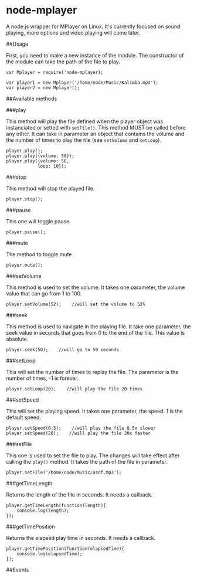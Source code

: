 node-mplayer
============

A node.js wrapper for MPlayer on Linux. It's currently focused on sound playing, more options and video playing will come later.

##Usage

First, you need to make a new instance of the module. The constructor of the module can take the path of the file to play. 

	var Mplayer = require('node-mplayer); 
    
	var player1 = new Mplayer('/home/node/Music/Kalimba.mp3');
    var player2 = new Mplayer();
    
##Available methods

###play

This method will play the file defined when the player object was instanciated or setted with `setFile()`. This method MUST be called before any other. 
It can take in parameter an object that contains the volume and the number of times to play the file (see `setVolume` and `setLoop`).

	player.play();
    player.play({volume: 50});
    player.play({volume: 50,
    			loop: 10});

###stop

This method will stop the played file. 

	player.stop();
    
###pause

This one will toggle pause.

	player.pause();
    
###mute

The method to toggle mute

	player.mute();
    
###setVolume

This method is used to set the volume. It takes one parameter, the volume value that can go from 1 to 100.

	player.setVolume(52);    //will set the volume to 52%

###seek

This method is used to navigate in the playing file. It take one parameter, the seek value in seconds that goes from 0 to the end of the file. This value is absolute.

	player.seek(50);    //will go to 50 seconds

###setLoop

This will set the number of times to replay the file. The parameter is the number of times, -1 is forever.

	player.setLoop(20);    //will play the file 20 times
    
###setSpeed

This will set the playing speed. It takes one parameter, the speed. 1 is the default speed.

	player.setSpeed(0.5);    //will play the file 0.5x slower
    player.setSpeed(20);    //will play the file 20x faster
    
###setFile

This one is used to set the file to play. The changes will take effect after calling the `play()` method. It takes the path of the file in parameter.

	player.setFile('/home/node/Music/asdf.mp3');

###getTimeLength

Returns the length of the file in seconds. It needs a callback.

	player.getTimeLength(function(length){
    	console.log(length);
    });

###getTimePosition

Returns the elapsed play time in seconds. It needs a callback.

	player.getTimePosition(function(elapsedTime){
    	console.log(elapsedTime);
    });

##Events

























    





